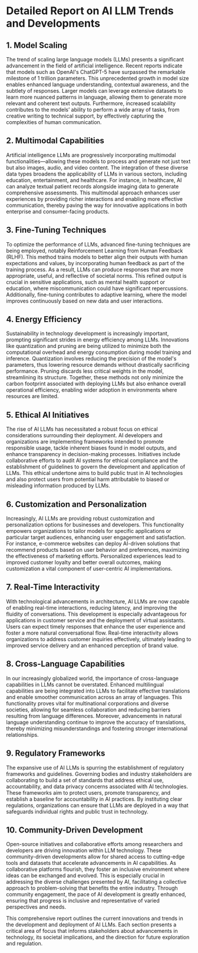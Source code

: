 # Detailed Report on AI LLM Trends and Developments

## 1. Model Scaling
The trend of scaling large language models (LLMs) presents a significant advancement in the field of artificial intelligence. Recent reports indicate that models such as OpenAI's ChatGPT-5 have surpassed the remarkable milestone of 1 trillion parameters. This unprecedented growth in model size enables enhanced language understanding, contextual awareness, and the subtlety of responses. Larger models can leverage extensive datasets to learn more nuanced patterns in language, allowing them to generate more relevant and coherent text outputs. Furthermore, increased scalability contributes to the models’ ability to perform a wide array of tasks, from creative writing to technical support, by effectively capturing the complexities of human communication.

## 2. Multimodal Capabilities
Artificial intelligence LLMs are progressively incorporating multimodal functionalities—allowing these models to process and generate not just text but also images, audio, and video content. The integration of these diverse data types broadens the applicability of LLMs in various sectors, including education, entertainment, and healthcare. For instance, in healthcare, AI can analyze textual patient records alongside imaging data to generate comprehensive assessments. This multimodal approach enhances user experiences by providing richer interactions and enabling more effective communication, thereby paving the way for innovative applications in both enterprise and consumer-facing products.

## 3. Fine-Tuning Techniques
To optimize the performance of LLMs, advanced fine-tuning techniques are being employed, notably Reinforcement Learning from Human Feedback (RLHF). This method trains models to better align their outputs with human expectations and values, by incorporating human feedback as part of the training process. As a result, LLMs can produce responses that are more appropriate, useful, and reflective of societal norms. This refined output is crucial in sensitive applications, such as mental health support or education, where miscommunication could have significant repercussions. Additionally, fine-tuning contributes to adaptive learning, where the model improves continuously based on new data and user interactions.

## 4. Energy Efficiency
Sustainability in technology development is increasingly important, prompting significant strides in energy efficiency among LLMs. Innovations like quantization and pruning are being utilized to minimize both the computational overhead and energy consumption during model training and inference. Quantization involves reducing the precision of the model's parameters, thus lowering resource demands without drastically sacrificing performance. Pruning discards less critical weights in the model, streamlining its structure. Together, these methods not only minimize the carbon footprint associated with deploying LLMs but also enhance overall operational efficiency, enabling wider adoption in environments where resources are limited.

## 5. Ethical AI Initiatives
The rise of AI LLMs has necessitated a robust focus on ethical considerations surrounding their deployment. AI developers and organizations are implementing frameworks intended to promote responsible usage, tackle inherent biases found in model outputs, and enhance transparency in decision-making processes. Initiatives include collaborative efforts to audit AI systems for ethical compliance and the establishment of guidelines to govern the development and application of LLMs. This ethical undertone aims to build public trust in AI technologies and also protect users from potential harm attributable to biased or misleading information produced by LLMs.

## 6. Customization and Personalization
Increasingly, AI LLMs are providing robust customization and personalization options for businesses and developers. This functionality empowers organizations to tailor models for specific applications or particular target audiences, enhancing user engagement and satisfaction. For instance, e-commerce websites can deploy AI-driven solutions that recommend products based on user behavior and preferences, maximizing the effectiveness of marketing efforts. Personalized experiences lead to improved customer loyalty and better overall outcomes, making customization a vital component of user-centric AI implementations.

## 7. Real-Time Interactivity
With technological advancements in architecture, AI LLMs are now capable of enabling real-time interactions, reducing latency, and improving the fluidity of conversations. This development is especially advantageous for applications in customer service and the deployment of virtual assistants. Users can expect timely responses that enhance the user experience and foster a more natural conversational flow. Real-time interactivity allows organizations to address customer inquiries effectively, ultimately leading to improved service delivery and an enhanced perception of brand value.

## 8. Cross-Language Capabilities
In our increasingly globalized world, the importance of cross-language capabilities in LLMs cannot be overstated. Enhanced multilingual capabilities are being integrated into LLMs to facilitate effective translations and enable smoother communication across an array of languages. This functionality proves vital for multinational corporations and diverse societies, allowing for seamless collaboration and reducing barriers resulting from language differences. Moreover, advancements in natural language understanding continue to improve the accuracy of translations, thereby minimizing misunderstandings and fostering stronger international relationships.

## 9. Regulatory Frameworks
The expansive use of AI LLMs is spurring the establishment of regulatory frameworks and guidelines. Governing bodies and industry stakeholders are collaborating to build a set of standards that address ethical use, accountability, and data privacy concerns associated with AI technologies. These frameworks aim to protect users, promote transparency, and establish a baseline for accountability in AI practices. By instituting clear regulations, organizations can ensure that LLMs are deployed in a way that safeguards individual rights and public trust in technology.

## 10. Community-Driven Development
Open-source initiatives and collaborative efforts among researchers and developers are driving innovation within LLM technology. These community-driven developments allow for shared access to cutting-edge tools and datasets that accelerate advancements in AI capabilities. As collaborative platforms flourish, they foster an inclusive environment where ideas can be exchanged and evolved. This is especially crucial in addressing the diverse challenges presented by AI, facilitating a collective approach to problem-solving that benefits the entire industry. Through community engagement, the pace of AI development is greatly enhanced, ensuring that progress is inclusive and representative of varied perspectives and needs.

This comprehensive report outlines the current innovations and trends in the development and deployment of AI LLMs. Each section presents a critical area of focus that informs stakeholders about advancements in technology, its societal implications, and the direction for future exploration and regulation.